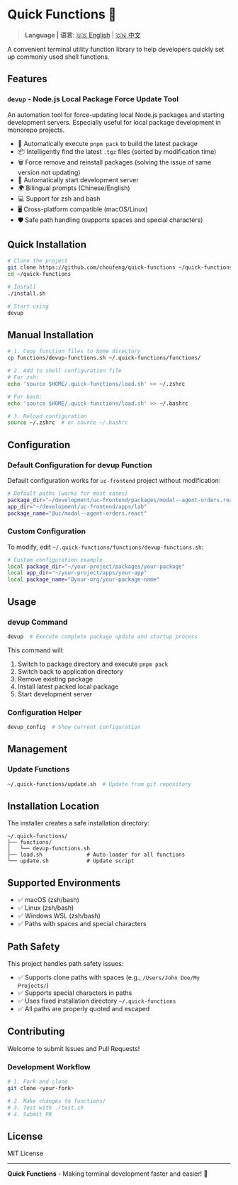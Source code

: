 # Quick Functions 🚀

> **Language | 语言**: [🇺🇸 English](README.md) | [🇨🇳 中文](README_CN.md)

A convenient terminal utility function library to help developers quickly set up commonly used shell functions.

## Features

### `devup` - Node.js Local Package Force Update Tool
An automation tool for force-updating local Node.js packages and starting development servers. Especially useful for local package development in monorepo projects.

- 🔄 Automatically execute `pnpm pack` to build the latest package
- 📦 Intelligently find the latest `.tgz` files (sorted by modification time)
- 🗑️ Force remove and reinstall packages (solving the issue of same version not updating)
- 🚀 Automatically start development server
- 🌍 Bilingual prompts (Chinese/English)
- 💻 Support for zsh and bash
- 🖥️ Cross-platform compatible (macOS/Linux)
- 🛡️ Safe path handling (supports spaces and special characters)

## Quick Installation

```bash
# Clone the project
git clone https://github.com/choufeng/quick-functions ~/quick-functions
cd ~/quick-functions

# Install
./install.sh

# Start using
devup
```

## Manual Installation

```bash
# 1. Copy function files to home directory
cp functions/devup-functions.sh ~/.quick-functions/functions/

# 2. Add to shell configuration file
# For zsh:
echo 'source $HOME/.quick-functions/load.sh' >> ~/.zshrc

# For bash:
echo 'source $HOME/.quick-functions/load.sh' >> ~/.bashrc

# 3. Reload configuration
source ~/.zshrc  # or source ~/.bashrc
```

## Configuration

### Default Configuration for devup Function
Default configuration works for `uc-frontend` project without modification:

```bash
# Default paths (works for most cases)
package_dir="~/development/uc-frontend/packages/modal--agent-orders.react"
app_dir="~/development/uc-frontend/apps/lab"
package_name="@uc/modal--agent-orders.react"
```

### Custom Configuration
To modify, edit `~/.quick-functions/functions/devup-functions.sh`:

```bash
# Custom configuration example
local package_dir="~/your-project/packages/your-package"
local app_dir="~/your-project/apps/your-app"
local package_name="@your-org/your-package-name"
```

## Usage

### devup Command
```bash
devup  # Execute complete package update and startup process
```

This command will:
1. Switch to package directory and execute `pnpm pack`
2. Switch back to application directory
3. Remove existing package
4. Install latest packed local package
5. Start development server

### Configuration Helper
```bash
devup_config  # Show current configuration
```

## Management

### Update Functions
```bash
~/.quick-functions/update.sh  # Update from git repository
```

## Installation Location

The installer creates a safe installation directory:

```
~/.quick-functions/
├── functions/
│   └── devup-functions.sh
├── load.sh              # Auto-loader for all functions
└── update.sh            # Update script
```

## Supported Environments

- ✅ macOS (zsh/bash)
- ✅ Linux (zsh/bash)
- ✅ Windows WSL (zsh/bash)
- ✅ Paths with spaces and special characters

## Path Safety

This project handles path safety issues:
- ✅ Supports clone paths with spaces (e.g., `/Users/John Doe/My Projects/`)
- ✅ Supports special characters in paths
- ✅ Uses fixed installation directory `~/.quick-functions`
- ✅ All paths are properly quoted and escaped

## Contributing

Welcome to submit Issues and Pull Requests!

### Development Workflow
```bash
# 1. Fork and clone
git clone <your-fork>

# 2. Make changes to functions/
# 3. Test with ./test.sh
# 4. Submit PR
```

## License

MIT License

---

**Quick Functions** - Making terminal development faster and easier! 🚀
